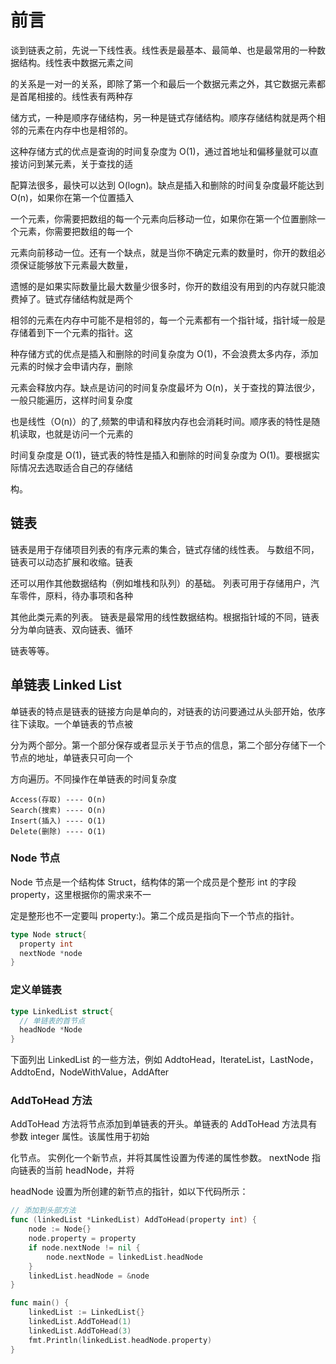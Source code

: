 # 前言

谈到链表之前，先说一下线性表。线性表是最基本、最简单、也是最常用的一种数据结构。线性表中数据元素之间

的关系是一对一的关系，即除了第一个和最后一个数据元素之外，其它数据元素都是首尾相接的。线性表有两种存

储方式，一种是顺序存储结构，另一种是链式存储结构。顺序存储结构就是两个相邻的元素在内存中也是相邻的。

这种存储方式的优点是查询的时间复杂度为 O(1)，通过首地址和偏移量就可以直接访问到某元素，关于查找的适

配算法很多，最快可以达到 O(logn)。缺点是插入和删除的时间复杂度最坏能达到 O(n)，如果你在第一个位置插入

一个元素，你需要把数组的每一个元素向后移动一位，如果你在第一个位置删除一个元素，你需要把数组的每一个

元素向前移动一位。还有一个缺点，就是当你不确定元素的数量时，你开的数组必须保证能够放下元素最大数量，

遗憾的是如果实际数量比最大数量少很多时，你开的数组没有用到的内存就只能浪费掉了。链式存储结构就是两个

相邻的元素在内存中可能不是相邻的，每一个元素都有一个指针域，指针域一般是存储着到下一个元素的指针。这

种存储方式的优点是插入和删除的时间复杂度为 O(1)，不会浪费太多内存，添加元素的时候才会申请内存，删除

元素会释放内存。缺点是访问的时间复杂度最坏为 O(n)，关于查找的算法很少，一般只能遍历，这样时间复杂度

也是线性（O(n)）的了,频繁的申请和释放内存也会消耗时间。顺序表的特性是随机读取，也就是访问一个元素的

时间复杂度是 O(1)，链式表的特性是插入和删除的时间复杂度为 O(1)。要根据实际情况去选取适合自己的存储结

构。

## 链表

链表是用于存储项目列表的有序元素的集合，链式存储的线性表。 与数组不同，链表可以动态扩展和收缩。链表

还可以用作其他数据结构（例如堆栈和队列）的基础。 列表可用于存储用户，汽车零件，原料，待办事项和各种

其他此类元素的列表。 链表是最常用的线性数据结构。根据指针域的不同，链表分为单向链表、双向链表、循环

链表等等。

## 单链表 Linked List

单链表的特点是链表的链接方向是单向的，对链表的访问要通过从头部开始，依序往下读取。一个单链表的节点被

分为两个部分。第一个部分保存或者显示关于节点的信息，第二个部分存储下一个节点的地址，单链表只可向一个

方向遍历。不同操作在单链表的时间复杂度

```
Access(存取) ---- O(n)
Search(搜索) ---- O(n)
Insert(插入) ---- O(1)
Delete(删除) ---- O(1)
```

### Node 节点

Node 节点是一个结构体 Struct，结构体的第一个成员是个整形 int 的字段 property，这里根据你的需求来不一

定是整形也不一定要叫 property:)。第二个成员是指向下一个节点的指针。

```Go
type Node struct{
  property int
  nextNode *node
}
```

### 定义单链表

```GO
type LinkedList struct{
  // 单链表的首节点
  headNode *Node
}
```

下面列出 LinkedList 的一些方法，例如 AddtoHead，IterateList，LastNode，AddtoEnd，NodeWithValue，AddAfter

### AddToHead 方法

AddToHead 方法将节点添加到单链表的开头。单链表的 AddToHead 方法具有参数 integer 属性。该属性用于初始

化节点。 实例化一个新节点，并将其属性设置为传递的属性参数。 nextNode 指向链表的当前 headNode，并将

headNode 设置为所创建的新节点的指针，如以下代码所示：

```go
// 添加到头部方法
func (linkedList *LinkedList) AddToHead(property int) {
	node := Node{}
	node.property = property
	if node.nextNode != nil {
		node.nextNode = linkedList.headNode
	}
	linkedList.headNode = &node
}

func main() {
	linkedList := LinkedList{}
	linkedList.AddToHead(1)
	linkedList.AddToHead(3)
	fmt.Println(linkedList.headNode.property)
}

```

